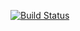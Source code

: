 [![Build Status](https://travis-ci.com/Tenloy/tenloy.github.io.svg?branch=master)](https://travis-ci.com/Tenloy/tenloy.github.io)
